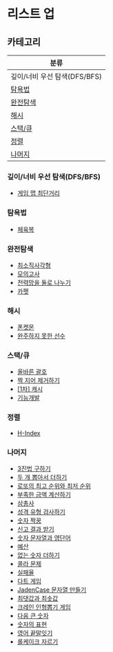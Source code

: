 # 리스트 업

## 카테고리

| 분류                         |
| ---------------------------- |
| 깊이/너비 우선 탐색(DFS/BFS) |
| [탐욕법](#탐욕법)            |
| [완전탐색](#완전탐색)        |
| [해시](#해시)                |
| [스택/큐](#스택큐)           |
| [정렬](#정렬)                |
| [나머지](#나머지)            |

### 깊이/너비 우선 탐색(DFS/BFS)

- [게임 맵 최단거리](https://github.com/taeyoungs/algorithm/tree/main/quiz/%EA%B2%8C%EC%9E%84%20%EB%A7%B5%20%EC%B5%9C%EB%8B%A8%EA%B1%B0%EB%A6%AC)

### 탐욕법

- [체육복](https://github.com/taeyoungs/algorithm/tree/main/quiz/%EC%B2%B4%EC%9C%A1%EB%B3%B5)

### 완전탐색

- [최소직사각형](https://github.com/taeyoungs/algorithm/tree/main/quiz/%EC%B5%9C%EC%86%8C%EC%A7%81%EC%82%AC%EA%B0%81%ED%98%95)
- [모의고사](https://github.com/taeyoungs/algorithm/tree/main/quiz/%EB%AA%A8%EC%9D%98%EA%B3%A0%EC%82%AC)
- [전력망을 둘로 나누기](https://github.com/taeyoungs/algorithm/tree/main/quiz/%EC%A0%84%EB%A0%A5%EB%A7%9D%EC%9D%84%20%EB%91%98%EB%A1%9C%20%EB%82%98%EB%88%84%EA%B8%B0)
- [카펫](https://github.com/taeyoungs/algorithm/tree/main/quiz/%EC%B9%B4%ED%8E%AB)

### 해시

- [폰켓몬](https://github.com/taeyoungs/algorithm/tree/main/quiz/%ED%8F%B0%EC%BC%93%EB%AA%AC)
- [완주하지 못한 선수](https://github.com/taeyoungs/algorithm/tree/main/quiz/%EC%99%84%EC%A3%BC%ED%95%98%EC%A7%80%20%EB%AA%BB%ED%95%9C%20%EC%84%A0%EC%88%98)

### 스택/큐

- [올바른 괄호](https://github.com/taeyoungs/algorithm/tree/main/quiz/%EC%98%AC%EB%B0%94%EB%A5%B8%20%EA%B4%84%ED%98%B8)
- [짝 지어 제거하기](https://github.com/taeyoungs/algorithm/tree/main/quiz/%EC%A7%9D%20%EC%A7%80%EC%96%B4%20%EC%A0%9C%EA%B1%B0%ED%95%98%EA%B8%B0)
- [[1차] 캐시](https://github.com/taeyoungs/algorithm/tree/main/quiz/%5B1%EC%B0%A8%5D%20%EC%BA%90%EC%8B%9C)
- [기능개발](https://github.com/taeyoungs/algorithm/tree/main/quiz/%EA%B8%B0%EB%8A%A5%EA%B0%9C%EB%B0%9C)

### 정렬

- [H-Index](https://github.com/taeyoungs/algorithm/tree/main/quiz/H-Index)

### 나머지

- [3진법 구하기](https://github.com/taeyoungs/algorithm/tree/main/quiz/3%EC%A7%84%EC%A0%91%20%EA%B5%AC%ED%95%98%EA%B8%B0)
- [두 개 뽑아서 더하기](https://github.com/taeyoungs/algorithm/tree/main/quiz/%EB%91%90%20%EA%B0%9C%20%EB%BD%91%EC%95%84%EC%84%9C%20%EB%8D%94%ED%95%98%EA%B8%B0)
- [로또의 최고 순위와 최저 순위](https://github.com/taeyoungs/algorithm/tree/main/quiz/%EB%A1%9C%EB%98%90%EC%9D%98%20%EC%B5%9C%EA%B3%A0%20%EC%88%9C%EC%9C%84%EC%99%80%20%EC%B5%9C%EC%A0%80%20%EC%88%9C%EC%9C%84)
- [부족한 금액 계산하기](https://github.com/taeyoungs/algorithm/tree/main/quiz/%EB%B6%80%EC%A1%B1%ED%95%9C%20%EA%B8%88%EC%95%A1%20%EA%B3%84%EC%82%B0%ED%95%98%EA%B8%B0)
- [삼총사](https://github.com/taeyoungs/algorithm/tree/main/quiz/%EC%82%BC%EC%B4%9D%EC%82%AC)
- [성격 유형 검사하기](https://github.com/taeyoungs/algorithm/tree/main/quiz/%EC%84%B1%EA%B2%A9%20%EC%9C%A0%ED%98%95%20%EA%B2%80%EC%82%AC%ED%95%98%EA%B8%B0)
- [숫자 짝꿍](https://github.com/taeyoungs/algorithm/tree/main/quiz/%EC%88%AB%EC%9E%90%20%EC%A7%9D%EA%BF%8D)
- [신고 결과 받기](https://github.com/taeyoungs/algorithm/tree/main/quiz/%EC%8B%A0%EA%B3%A0%20%EA%B2%B0%EA%B3%BC%20%EB%B0%9B%EA%B8%B0)
- [숫자 문자열과 영단어](https://github.com/taeyoungs/algorithm/tree/main/quiz/%EC%88%AB%EC%9E%90%20%EB%AC%B8%EC%9E%90%EC%97%B4%EA%B3%BC%20%EC%98%81%EB%8B%A8%EC%96%B4)
- [예산](https://github.com/taeyoungs/algorithm/tree/main/quiz/%EC%98%88%EC%82%B0)
- [없는 숫자 더하기](https://github.com/taeyoungs/algorithm/tree/main/quiz/%EC%97%86%EB%8A%94%20%EC%88%AB%EC%9E%90%20%EB%8D%94%ED%95%98%EA%B8%B0)
- [콜라 문제](https://github.com/taeyoungs/algorithm/tree/main/quiz/%EC%BD%9C%EB%9D%BC%20%EB%AC%B8%EC%A0%9C)
- [실패율](https://github.com/taeyoungs/algorithm/tree/main/quiz/%EC%8B%A4%ED%8C%A8%EC%9C%A8)
- [다트 게임](https://github.com/taeyoungs/algorithm/tree/main/quiz/%EB%8B%A4%ED%8A%B8%20%EA%B2%8C%EC%9E%84)
- [JadenCase 문자열 만들기](https://github.com/taeyoungs/algorithm/tree/main/quiz/JadenCase%20%EB%AC%B8%EC%9E%90%EC%97%B4%20%EB%A7%8C%EB%93%A4%EA%B8%B0)
- [최댓값과 최솟값](https://github.com/taeyoungs/algorithm/tree/main/quiz/%EC%B5%9C%EB%8C%93%EA%B0%92%EA%B3%BC%20%EC%B5%9C%EC%86%9F%EA%B0%92)
- [크레인 인형뽑기 게임](https://github.com/taeyoungs/algorithm/tree/main/quiz/%ED%81%AC%EB%A0%88%EC%9D%B8%20%EC%9D%B8%ED%98%95%EB%BD%91%EA%B8%B0%20%EA%B2%8C%EC%9E%84)
- [다음 큰 숫자](https://github.com/taeyoungs/algorithm/tree/main/quiz/%EB%8B%A4%EC%9D%8C%20%ED%81%B0%20%EC%88%AB%EC%9E%90)
- [숫자의 표현](https://github.com/taeyoungs/algorithm/tree/main/quiz/%EC%88%AB%EC%9E%90%EC%9D%98%20%ED%91%9C%ED%98%84)
- [영어 끝말잇기](https://github.com/taeyoungs/algorithm/tree/main/quiz/%EC%98%81%EC%96%B4%20%EB%81%9D%EB%A7%90%EC%9E%87%EA%B8%B0)
- [롤케이크 자르기](https://github.com/taeyoungs/algorithm/tree/main/quiz/%EB%A1%A4%EC%BC%80%EC%9D%B4%ED%81%AC%20%EC%9E%90%EB%A5%B4%EA%B8%B0)
